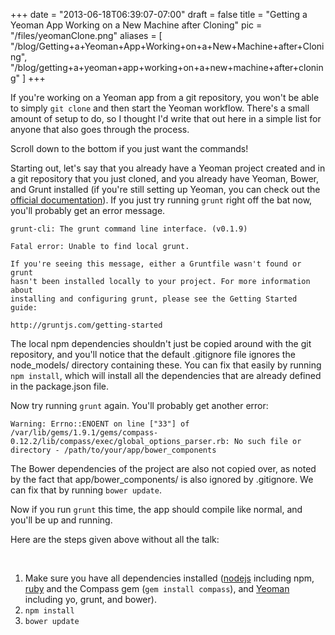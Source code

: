 
+++
date = "2013-06-18T06:39:07-07:00"
draft = false
title = "Getting a Yeoman App Working on a New Machine after Cloning"
pic = "/files/yeomanClone.png"
aliases = [
  "/blog/Getting+a+Yeoman+App+Working+on+a+New+Machine+after+Cloning",
  "/blog/getting+a+yeoman+app+working+on+a+new+machine+after+cloning"
]
+++

<p>If you're working on a Yeoman app from a git repository, you won't be able to simply <code>git clone</code> and then start the Yeoman workflow.  There's a small amount of setup to do, so I thought I'd write that out here in a simple list for anyone that also goes through the process.</p>

<p>Scroll down to the bottom if you just want the commands!</p>

<p>Starting out, let's say that you already have a Yeoman project created and in a git repository that you just cloned, and you already have Yeoman, Bower, and Grunt installed (if you're still setting up Yeoman, you can check out the <a href="yeoman.io/gettingstarted.html">official documentation</a>).  If you just try running <code>grunt</code> right off the bat now, you'll probably get an error message.</p>

<pre><code>grunt-cli: The grunt command line interface. (v0.1.9)

Fatal error: Unable to find local grunt.

If you're seeing this message, either a Gruntfile wasn't found or grunt
hasn't been installed locally to your project. For more information about
installing and configuring grunt, please see the Getting Started guide:

http://gruntjs.com/getting-started
</code></pre>

<p>The local npm dependencies shouldn't just be copied around with the git repository, and you'll notice that the default .gitignore file ignores the node_models/ directory containing these.  You can fix that easily by running <code>npm install</code>, which will install all the dependencies that are already defined in the package.json file.</p>

<p>Now try running <code>grunt</code> again.  You'll probably get another error:</p>

<pre><code>Warning: Errno::ENOENT on line ["33"] of /var/lib/gems/1.9.1/gems/compass-0.12.2/lib/compass/exec/global_options_parser.rb: No such file or directory - /path/to/your/app/bower_components
</code></pre>

<p>The Bower dependencies of the project are also not copied over, as noted by the fact that app/bower_components/ is also ignored by .gitignore.  We can fix that by running <code>bower update</code>.</p>

<p>Now if you run <code>grunt</code> this time, the app should compile like normal, and you'll be up and running.</p>

<p>Here are the steps given above without all the talk:</p>

<p><br /></p>

<ol>
<li>Make sure you have all dependencies installed (<a href="http://nodejs.org/">nodejs</a> including npm, <a href="http://www.ruby-lang.org">ruby</a> and the Compass gem (<code>gem install compass</code>), and <a href="http://yeoman.io">Yeoman</a> including yo, grunt, and bower).</li>
<li><code>npm install</code></li>
<li><code>bower update</code></li>
</ol>